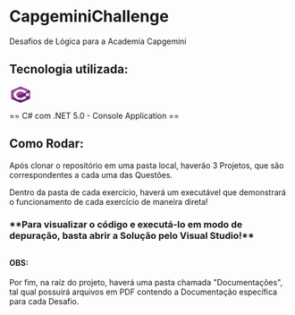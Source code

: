 # CapgeminiChallenge
Desafios de Lógica para a Academia Capgemini

##

<h2> Tecnologia utilizada:</h2>

<img align="center" alt="Freitas-Csharp" height="30" width="40" src="https://raw.githubusercontent.com/devicons/devicon/master/icons/csharp/csharp-original.svg">
<p>== C# com .NET 5.0 - Console Application ==</p>

##

<h2> Como Rodar:</h2>

<p>Após clonar o repositório em uma pasta local, haverão 3 Projetos, que são correspondentes a cada uma das Questões.</p>
<p> Dentro da pasta de cada exercício, haverá um executável que demonstrará o funcionamento de cada exercício de maneira direta!</p>

<h3> **Para visualizar o código e executá-lo em modo de depuração, basta abrir a Solução pelo Visual Studio!**</h3>

##

<h4>OBS:</h4> <p> Por fim, na raíz do projeto, haverá uma pasta chamada "Documentações", tal qual possuirá arquivos em PDF contendo a Documentação específica para cada Desafio.</p>
